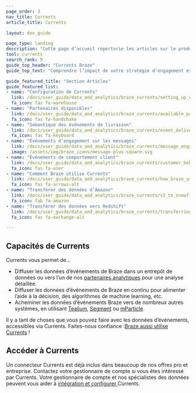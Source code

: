 ```yaml
---
page_order: 3
nav_title: Currents
article_title: Currents

layout: dev_guide

page_type: landing
description: "Cette page d’accueil répertorie les articles sur le produit de données Braze appelé Currents. Ici, vous trouverez comment configurer Currents, les partenaires disponibles, la sémantique de livraison, les glossaires d’événements, etc."
tool: currents
search_rank: 9
guide_top_header: "Currents Braze"
guide_top_text: "Comprendre l’impact de votre stratégie d’engagement est essentiel pour informer votre itération et optimiser vos communications avec vos utilisateurs. Afin de garantir que ces précieuses données d’engagement sont étroitement intégrées au reste de vos opérations et contribuent à amplifier votre investissement dans la science des données, la plateforme Braze suit un large éventail de données d’événements de votre intégration pour l’analyse, le reciblage et d’autres cas d’utilisation ailleurs sur vos propres systèmes. <br> <br>L’outil Currents est un flux de données en temps réel de vos événements d’engagement qui est l’exportation la plus robuste, tout en étant granulaire, depuis la plateforme Braze. Il fournit vos données dans un type de fichier Avro à l’un de nos nombreux <a href='https://www.braze.com/docs/user_guide/data_and_analytics/braze_currents/available_partners/'>partenaires de données</a>, vous permettant d’utiliser les données uniques et précieuses que Braze crée pour alimenter vos efforts BI et d’analyse dans d’autres plateformes de premier ordre."

guide_featured_title: "Section Articles"
guide_featured_list:
- name: "Configuration de Currents"
  link: /docs/user_guide/data_and_analytics/braze_currents/setting_up_currents/
  fa_icon: fas fa-warehouse
- name: "Partenaires disponibles"
  link: /docs/user_guide/data_and_analytics/braze_currents/available_partners/
  fa_icon: fas fa-handshake
- name: "Sémantique des événements de livraison"
  link: /docs/user_guide/data_and_analytics/braze_currents/event_delivery_semantics/
  fa_icon: fas fa-keyboard
- name: "Événements d’engagement sur les messages"
  link: /docs/user_guide/data_and_analytics/braze_currents/message_engagement_events/
  image: /assets/img/braze_icons/message-plus-square.svg
- name: "Événements de comportement client"
  link: /docs/user_guide/data_and_analytics/braze_currents/customer_behavior_events/
  fa_icon: fas fa-user
- name: "Comment Braze utilise Currents"
  link: /docs/user_guide/data_and_analytics/braze_currents/how_braze_uses_currents/
  fa_icon: fas fa-arrows-alt
- name: "Transférer des données d’Amazon"
  link: /docs/user_guide/data_and_analytics/braze_currents/s3_to_snowflake/
  fa_icon: fab fa-amazon
- name: "Transférer des données vers Redshift"
  link: /docs/user_guide/data_and_analytics/braze_currents/transferring_data_to_redshift/
  fa_icon: fas fa-exchange-alt

---
```


## Capacités de Currents

Currents vous permet de…
* Diffuser les données d’événements de Braze dans un entrepôt de données ou vers l’un de nos [partenaires analytiques]({{site.baseurl}}/user_guide/data_and_analytics/braze_currents/available_partners/) pour une analyse détaillée.
* Diffuser les données d’événements de Braze en continu pour alimenter l’aide à la décision, des algorithmes de machine learning, etc.
* Acheminer les données d’événements Braze vers de nombreux autres systèmes, en utilisant [Tealium]({{site.baseurl}}/partners/data_and_infrastructure_agility/customer_data_platform/tealium/tealium/), [Segment]({{site.baseurl}}/partners/data_and_infrastructure_agility/customer_data_platform/segment/segment/) ou [mParticle]({{site.baseurl}}/partners/data_and_infrastructure_agility/customer_data_platform/mParticle/mparticle_for_currents/).

Il y a tant de choses que vous pouvez faire avec les données d’événements, accessibles via Currents. Faites-nous confiance :[Braze aussi utilise Currents]({{site.baseurl}}/user_guide/data_and_analytics/braze_currents/how_braze_uses_currents/) !

## Accéder à Currents

Un connecteur Currents est déjà inclus dans beaucoup de nos offres pro et entreprise. Contactez votre gestionnaire de compte si vous êtes intéressé par Currents. Votre gestionnaire de compte et nos spécialistes des données peuvent vous aider à [intégration et configurer ]({{site.baseurl}}/user_guide/data_and_analytics/braze_currents/setting_up_currents/) Currents.

<br><br>